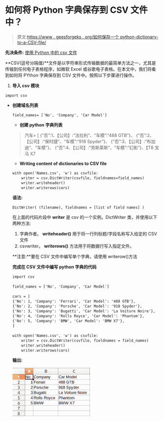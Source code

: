 # 如何将 Python 字典保存到 CSV 文件中？

> 原文:[https://www . geesforgeks . org/如何保存一个 python-dictionary-to-a-CSV-file/](https://www.geeksforgeeks.org/how-to-save-a-python-dictionary-to-a-csv-file/)

**先决条件:** [使用 Python 中的 csv 文件](https://www.geeksforgeeks.org/working-csv-files-python/)

**CSV(逗号分隔值)**文件是以字符串形式传输数据的最简单方法之一，尤其是传输到任何电子表格程序，如微软 Excel 或谷歌电子表格。在本文中，我们将看到如何将 PYthon 字典保存到 CSV 文件中。按照以下步骤进行操作。

1.  **导入 csv 模块**

```
import csv
```

*   **创建域名列表**

    ```
    field_names= ['No', 'Company', 'Car Model']
    ```

    *   **创建 python 字典列表**

    > 汽车= [
    > {“否”:1、【公司】:“法拉利”、“车模”:“488 GTB”}、
    > {“否”:2、【公司】:“保时捷”、“车模”:“918 Spyder”}、
    > {“否”:3、【公司】:“布加迪”、“车模”}、
    > {“否”:4、【公司】:“劳斯莱斯”、“车模”:“幻影”}、【T8 宝马 X7

    *   **Writing content of dictionaries to CSV file**

    ```
    with open('Names.csv', 'w') as csvfile:
        writer = csv.DictWriter(csvfile, fieldnames=field_names)
        writer.writeheader()
        writer.writerows(cars)
    ```

    **语法:**

    ```
    DictWriter( (filename), fieldnames = [list of field names] )
    ```

    在上面的代码片段中 **writer** 是 csv 的一个实例。DictWriter 类，并使用以下两种方法:

    1.  字典作者。 **writeheader()** 用于将一行列标题/字段名称写入给定的 CSV 文件
    2.  csvwriter。 **writerows()** 方法用于将数据行写入指定文件。

    **注意:**要在 CSV 文件中编写单个字典，请使用 writerow()方法

    **完成在 CSV 文件中编写 python 字典的代码**

    ```
    import csv

    field_names = ['No', 'Company', 'Car Model']

    cars = [
    {'No': 1, 'Company': 'Ferrari', 'Car Model': '488 GTB'},
    {'No': 2, 'Company': 'Porsche', 'Car Model': '918 Spyder'},
    {'No': 3, 'Company': 'Bugatti', 'Car Model': 'La Voiture Noire'},
    {'No': 4, 'Company': 'Rolls Royce', 'Car Model': 'Phantom'},
    {'No': 5, 'Company': 'BMW', 'Car Model': 'BMW X7'},
    ]

    with open('Names.csv', 'w') as csvfile:
        writer = csv.DictWriter(csvfile, fieldnames = field_names)
        writer.writeheader()
        writer.writerows(cars)
    ```

    **输出:**

    ![python-dictionary-to-csv](img/7903d4154f2007cb4f573b7eb3952b28.png)